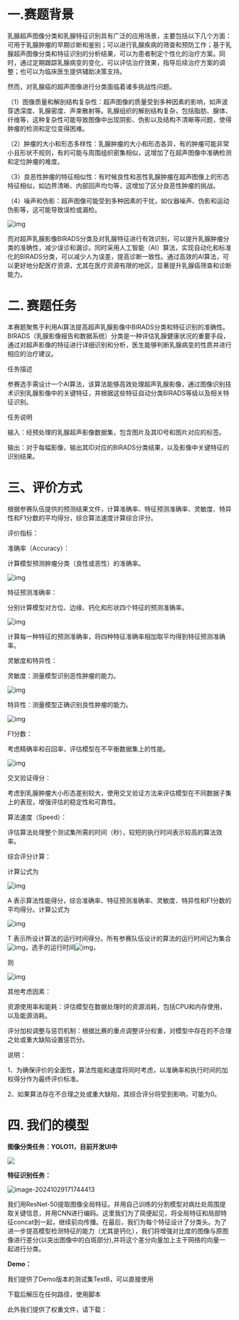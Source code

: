 # 一.赛题背景

乳腺超声图像分类和乳腺特征识别具有广泛的应用场景，主要包括以下几个方面：可用于乳腺肿瘤的早期诊断和鉴别；可以进行乳腺疾病的筛查和预防工作；基于乳腺超声图像分类和特征识别的分析结果，可以为患者制定个性化的治疗方案。同时，通过定期跟踪乳腺病变的变化，可以评估治疗效果，指导后续治疗方案的调整；也可以为临床医生提供辅助决策支持。

然而，对乳腺癌的超声图像进行分类面临着诸多挑战性问题。

（1）图像质量和解剖结构复杂性：超声图像的质量受到多种因素的影响，如声波穿透深度、乳腺密度、声束散射等。乳腺组织的解剖结构复杂，包括脂肪、腺体、纤维等，这种复杂性可能导致图像中出现阴影、伪影以及结构不清晰等问题，使得肿瘤的检测和定位变得困难。

（2）肿瘤的大小和形态多样性：乳腺肿瘤的大小和形态各异，有的肿瘤可能非常小且形状不规则，有的可能与周围组织密集相似，这增加了在超声图像中准确检测和定位肿瘤的难度。

（3）良恶性肿瘤的特征相似性：有时候良性和恶性乳腺肿瘤在超声图像上的形态特征相似，如边界清晰、内部回声均匀等，这增加了区分良恶性肿瘤的挑战。

（4）噪声和伪影：超声图像可能受到多种因素的干扰，如仪器噪声、伪影和运动伪影等，这可能导致误检或漏检。

![img](https://publicqn.saikr.com/2024/05/24/882_66505357788ad.png)

而对超声乳腺影像BIRADS分类及对乳腺特征进行有效识别，可以提升乳腺肿瘤分类的准确性，减少误诊和漏诊。同时采用人工智能（AI）算法，实现自动化和标准化的BIRADS分类，可以减少人为误差，提高诊断一致性。通过高效的AI算法，可以更好地分配医疗资源，尤其在医疗资源有限的地区，显著提升乳腺癌筛查和诊断能力。



# 二. 赛题任务

​	本赛题聚焦于利用Ai算法提高超声乳腺影像中BIRADS分类和特征识别的准确性。BIRADS（乳腺影像报告和数据系统）分类是一种评估乳腺健康状况的重要手段，通过对超声影像的特征进行详细识别和分析，医生能够判断乳腺病变的性质并进行相应的治疗建议。

任务描述

​	参赛选手需设计一个AI算法，该算法能够高效处理超声乳腺影像，通过图像识别技术识别乳腺影像中的关键特征，并根据这些特征自动分类BIRADS等级以及相关特征识别。



任务说明

输入：经预处理的乳腺超声影像数据集，包含图片及其ID号和图片对应的标签。

输出：对于每幅影像，输出其ID对应的BIRADS分类结果，以及影像中关键特征的识别结果。

# 三、评价方式

根据参赛队伍提供的预测结果文件，计算准确率、特征预测准确率、灵敏度、特异性和F1分数的平均得分，综合算法速度计算综合评分。

评价指标：

准确率（Accuracy）：

计算模型预测肿瘤分类（良性或恶性）的准确率。

![img](https://publicqn.saikr.com/2024/05/24/781_665055eabf350.png)

 特征预测准确率：

 分别计算模型对方位、边缘、钙化和形状四个特征的预测准确率。

![img](https://publicqn.saikr.com/2024/05/24/627_665055f6e31a0.png)

计算每一种特征的预测准确率，将四种特征准确率相加取平均得到特征预测准确率。

灵敏度和特异性：

灵敏度：测量模型识别恶性肿瘤的能力。

![img](https://publicqn.saikr.com/2024/05/24/352_66505600a62cb.png)

特异性：测量模型正确识别良性肿瘤的能力。

![img](https://publicqn.saikr.com/2024/05/24/280_6650560c1989a.png)

F1分数：

考虑精确率和召回率，评估模型在不平衡数据集上的性能。

 

![img](https://publicqn.saikr.com/2024/05/24/721_66505657a6c4c.png)

交叉验证得分：

考虑到乳腺肿瘤大小形态差别较大，使用交叉验证方法来评估模型在不同数据子集上的表现，增强评估的稳定性和可靠性。

算法速度（Speed）：

评估算法处理整个测试集所需的时间（秒），较短的执行时间表示较高的算法效率。

综合评分计算：

计算公式为

![img](https://publicqn.saikr.com/2024/05/24/12_6650567583d2b.png)

A 表示算法性能得分，综合准确率、特征预测准确率、灵敏度、特异性和F1分数的平均得分。计算公式为

![img](https://publicqn.saikr.com/2024/05/24/331_665056b97e9bf.png)

 

T 表示所设计算法的运行时间得分。所有参赛队伍设计的算法的运行时间记为集合![img](https://publicqn.saikr.com/2024/05/24/33_665056eca91e0.png)，选手的运行时间![img](https://publicqn.saikr.com/2024/05/24/227_665056ff7e086.png)，

则

![img](https://publicqn.saikr.com/2024/05/24/634_665057368b015.png)

其他考虑因素：

资源使用率和能耗：评估模型在数据处理时的资源消耗，包括CPU和内存使用，以及能源消耗。

评分加权调整与惩罚机制：根据比赛的重点调整评分权重，对模型中存在的不合理之处或重大缺陷设置惩罚分。

说明：

1、为确保评价的全面性，算法性能和速度将同时考虑，以准确率和执行时间的加权得分作为最终评价标准。

2、如果算法存在不合理之处或重大缺陷，其综合评分将受到影响，可能为0。

# 四. 我们的模型

**图像分类任务：YOLO11，目前开发UI中**

![](https://agent-demo-leo.oss-cn-chengdu.aliyuncs.com/yolo.png)

**特征识别任务：**

![image-20241029171744413](https://cdn.jsdelivr.net/gh/LeonardoMESSI/Picgo/img/image-20241029171744413.png)

我们用ResNet-50提取图像全局特征。并用自己训练的分割模型对病灶处周围提取关键信息，并用CNN进行编码。这里我们为了简便起见，将全局特征和局部特征concat到一起，继续前向传播。在最后，我们为每个特征设计了分类头。为了进一步提高模型检测特征的能力（尤其是钙化），我们将增强对比度的图像与原图像进行差分(以突出图像中的白斑部分),并将这个差分向量加上主干网络的向量一起进行分类。



**Demo：**

我们提供了Demo版本的测试集TestB，可以直接使用

下载后解压在任何路径，使用脚本

此外我们提供了权重文件，请下载：

[Feature_classification~SegResNet]: https://drive.google.com/file/d/1cKapyY3htjBlu1o_lNI63mfejHnaN_JH/view?usp=drive_link
[YOLOV11]: https://drive.google.com/file/d/12lxfLsdbyVwvb9xnZmjpvuS0g5RVBAy3/view?usp=drive_link



